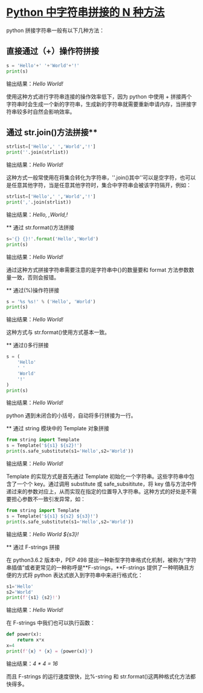 # [Python 中字符串拼接的 N 种方法](https://my.oschina.net/mutoushirana/blog/1861267)

python 拼接字符串一般有以下几种方法：

## 直接通过（+）操作符拼接

```python
s = 'Hello'+' '+'World'+'!'
print(s)
```

输出结果：_Hello World!_

使用这种方式进行字符串连接的操作效率低下，因为 python 中使用 + 拼接两个字符串时会生成一个新的字符串，生成新的字符串就需要重新申请内存，当拼接字符串较多时自然会影响效率。

## 通过 str.join()方法拼接**

```python
strlist=['Hello',' ','World','!']
print(''.join(strlist))
```

输出结果：_Hello World!_

这种方式一般常使用在将集合转化为字符串，''.join()其中''可以是空字符，也可以是任意其他字符，当是任意其他字符时，集合中字符串会被该字符隔开，例如：

```python
strlist=['Hello',' ','World','!']
print(','.join(strlist))
```

输出结果：_Hello, ,World,!_

** 通过 str.format()方法拼接

```python
s='{} {}!'.format('Hello','World')
print(s)
```

输出结果：_Hello World!_

通过这种方式拼接字符串需要注意的是字符串中{}的数量要和 format 方法参数数量一致，否则会报错。

** 通过(%)操作符拼接

```python
s = '%s %s!' % ('Hello', 'World')
print(s)
```

输出结果：_Hello World!_

这种方式与 str.format()使用方式基本一致。

** 通过()多行拼接

```python
s = (
    'Hello'
    ' '
    'World'
    '!'
)
print(s)
```

输出结果：_Hello World!_

python 遇到未闭合的小括号，自动将多行拼接为一行。

** 通过 string 模块中的 Template 对象拼接

```python
from string import Template
s = Template('${s1} ${s2}!')
print(s.safe_substitute(s1='Hello',s2='World'))
```

输出结果：_Hello World!_

Template 的实现方式是首先通过 Template 初始化一个字符串。这些字符串中包含了一个个 key。通过调用 substitute 或 safe_subsititute，将 key 值与方法中传递过来的参数对应上，从而实现在指定的位置导入字符串。这种方式的好处是不需要担心参数不一致引发异常，如：

```python
from string import Template
s = Template('${s1} ${s2} ${s3}!')
print(s.safe_substitute(s1='Hello',s2='World'))
```

输出结果：_Hello World ${s3}!_

** 通过 F-strings 拼接

在 python3.6.2 版本中，PEP 498 提出一种新型字符串格式化机制，被称为“字符串插值”或者更常见的一种称呼是**F-strings，**F-strings 提供了一种明确且方便的方式将 python 表达式嵌入到字符串中来进行格式化：

```python
s1='Hello'
s2='World'
print(f'{s1} {s2}!')
```

输出结果：_Hello World!_

在 F-strings 中我们也可以执行函数：

```python
def power(x):
    return x*x
x=4
print(f'{x} * {x} = {power(x)}')
```

输出结果：_4 \* 4 = 16_

而且 F-strings 的运行速度很快，比%-string 和 str.format()这两种格式化方法都快得多。

